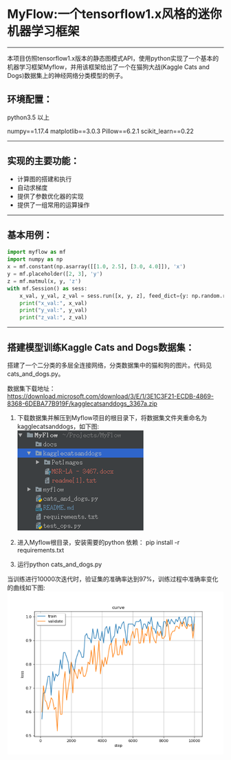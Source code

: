 # MyFlow:一个tensorflow1.x风格的迷你机器学习框架
---
本项目仿照tensorflow1.x版本的静态图模式API，使用python实现了一个基本的机器学习框架Myflow，并用该框架给出了一个在猫狗大战(Kaggle Cats and Dogs)数据集上的神经网络分类模型的例子。

## 环境配置：
python3.5 以上

numpy==1.17.4
matplotlib==3.0.3
Pillow==6.2.1
scikit_learn==0.22

---
## 实现的主要功能：
- 计算图的搭建和执行
- 自动求梯度
- 提供了参数优化器的实现
- 提供了一组常用的运算操作
---
## 基本用例：
```python
import myflow as mf
import numpy as np
x = mf.constant(np.asarray([[1.0, 2.5], [3.0, 4.0]]), 'x')
y = mf.placeholder([2, 3], 'y')
z = mf.matmul(x, y, 'z')
with mf.Session() as sess:
    x_val, y_val, z_val = sess.run([x, y, z], feed_dict={y: np.random.random([2, 3])})
    print("x_val:", x_val)
    print("y_val:", y_val)
    print("z_val:", z_val)
```
---
## 搭建模型训练Kaggle Cats and Dogs数据集：
搭建了一个二分类的多层全连接网络，分类数据集中的猫和狗的图片。代码见cats_and_dogs.py。

数据集下载地址：<https://download.microsoft.com/download/3/E/1/3E1C3F21-ECDB-4869-8368-6DEBA77B919F/kagglecatsanddogs_3367a.zip>

1. 下载数据集并解压到Myflow项目的根目录下，将数据集文件夹重命名为kagglecatsanddogs，如下图:
![mulu.png](https://github.com/heiwushi/MyFlow/blob/master/docimgs/mulu.png)

2. 进入Myflow根目录，安装需要的python 依赖： pip install -r requirements.txt

3. 运行python cats_and_dogs.py

当训练进行10000次迭代时，验证集的准确率达到97%，训练过程中准确率变化的曲线如下图:
![train.png](https://github.com/heiwushi/MyFlow/blob/master/docimgs/train.png)
